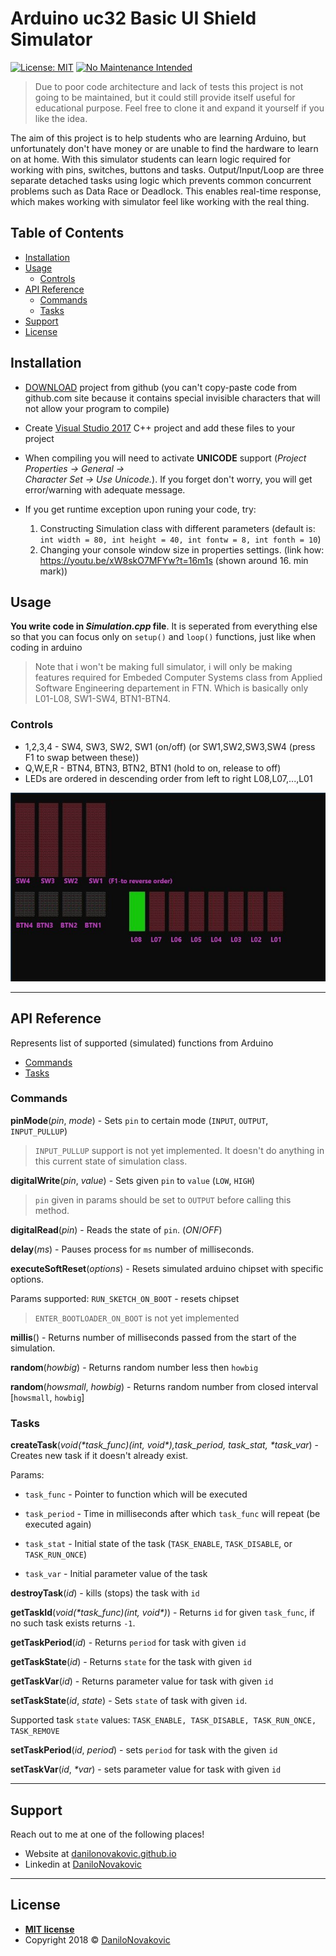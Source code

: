 # Arduino uc32 Basic UI Shield Simulator

[![License: MIT](https://img.shields.io/badge/License-MIT-yellow.svg)](https://opensource.org/licenses/MIT)
[![No Maintenance Intended](http://unmaintained.tech/badge.svg)](http://unmaintained.tech/)

> Due to poor code architecture and lack of tests this project is not going to be maintained, but it could still provide itself useful for educational purpose. Feel free to clone it and expand it yourself if you like the idea.

The aim of this project is to help students who are learning Arduino, but unfortunately don't have money or are unable to find the hardware to learn on at home. With this simulator students can learn logic required for working with pins, switches, buttons and tasks. Output/Input/Loop are three separate detached tasks using logic which prevents common concurrent problems such as Data Race or Deadlock. This enables real-time response, which makes working with simulator feel like working with the real thing.

## Table of Contents

- [Installation](#installation)
- [Usage](#usage)
  - [Controls](#Controls)
- [API Reference](#API-Reference)
  - [Commands](#Commands)
  - [Tasks](#Taks)
- [Support](#Support)
- [License](#License)

## Installation

- [DOWNLOAD](https://github.com/DaniloNovakovic/Arduino_uc32_basic_ui_shield_simulator/archive/master.zip) project from github (you can't copy-paste code from github.com site because it contains special
invisible characters that will not allow your program to compile)

- Create [Visual Studio 2017](https://visualstudio.microsoft.com/downloads/) C++ project and add these files to your project

- When compiling you will need to activate **UNICODE** support (_Project Properties -> General -> \
Character Set -> Use Unicode._). If you forget don't worry, you will get error/warning with adequate message.

- If you get runtime exception upon runing your code, try:
  1) Constructing Simulation class with different parameters (default is: `int width = 80, int height = 40, int fontw = 8, int fonth = 10`)
  2) Changing your console window size in properties settings. (link how: <https://youtu.be/xW8skO7MFYw?t=16m1s>  (shown around 16. min mark))

## Usage

**You write code in _Simulation.cpp_ file**. It is seperated from everything else
so that you can focus only on `setup()` and `loop()` functions, just like when coding in arduino

> Note that i won't be making full simulator, i will only be making features required for Embeded Computer Systems class from Applied Software Engineering departement in FTN. Which is basically only L01-L08, SW1-SW4, BTN1-BTN4.

### Controls
  
- 1,2,3,4 - SW4, SW3, SW2, SW1 (on/off) (or SW1,SW2,SW3,SW4 (press F1 to swap between these))
- Q,W,E,R - BTN4, BTN3, BTN2, BTN1 (hold to on, release to off)
- LEDs are ordered in descending order from left to right L08,L07,...,L01

![Console Output Preview](./doc/ArduinoSimulator.JPG)

---

## API Reference

Represents list of supported (simulated) functions from Arduino

- [Commands](#Commands)
- [Tasks](#Tasks)

### Commands

**pinMode**(*pin*, *mode*) - Sets `pin` to certain mode (`INPUT`, `OUTPUT`, `INPUT_PULLUP`)

> `INPUT_PULLUP` support is not yet implemented. It doesn't do anything in this current state of simulation class.

**digitalWrite**(*pin*, *value*) - Sets given `pin` to `value` (`LOW`, `HIGH`)

> `pin` given in params should be set to `OUTPUT` before calling this method.

**digitalRead**(*pin*) - Reads the state of `pin`. (*ON*/*OFF*)

**delay**(*ms*) - Pauses process for `ms` number of milliseconds.

**executeSoftReset**(*options*) - Resets simulated arduino chipset with specific options.

Params supported: `RUN_SKETCH_ON_BOOT` - resets chipset

> `ENTER_BOOTLOADER_ON_BOOT` is not yet implemented

**millis**() - Returns number of milliseconds passed from the start of the simulation.

**random**(*howbig*) - Returns random number less then `howbig`

**random**(*howsmall*, *howbig*) - Returns random number from closed interval [`howsmall`, `howbig`]

### Tasks

**createTask**(*void(\*task_func)(int, void\*),task_period, task_stat, \*task_var*) - Creates new task if it doesn't already exist.

Params:

- `task_func` - Pointer to function which will be executed

- `task_period` - Time in milliseconds after which `task_func` will repeat (be executed again)
  
- `task_stat` - Initial state of the task (`TASK_ENABLE`, `TASK_DISABLE`, or `TASK_RUN_ONCE`)

- `task_var` - Initial parameter value of the task

**destroyTask**(*id*) - kills (stops) the task with `id`

**getTaskId**(*void(\*task_func)(int, void\*)*) - Returns `id` for given `task_func`, if no such task exists returns `-1`.

**getTaskPeriod**(*id*) - Returns `period` for task with given `id`

**getTaskState**(*id*) - Returns `state` for the task with given `id`

**getTaskVar**(*id*) - Returns parameter value for task with given `id`

**setTaskState**(*id*, *state*) - Sets `state` of task with given `id`.

Supported task `state` values: `TASK_ENABLE, TASK_DISABLE, TASK_RUN_ONCE, TASK_REMOVE`

**setTaskPeriod**(*id*, *period*) - sets `period` for task with the given `id`

**setTaskVar**(*id*, *\*var*) - sets parameter value for task with given `id`

---

## Support

Reach out to me at one of the following places!

- Website at [danilonovakovic.github.io](https://danilonovakovic.github.io/index.html)
- Linkedin at [DaniloNovakovic](https://www.linkedin.com/in/danilo-novakovi%C4%87-821934167/)

---

## License

- **[MIT license](http://opensource.org/licenses/mit-license.php)**
- Copyright 2018 © [DaniloNovakovic](https://github.com/DaniloNovakovic)
